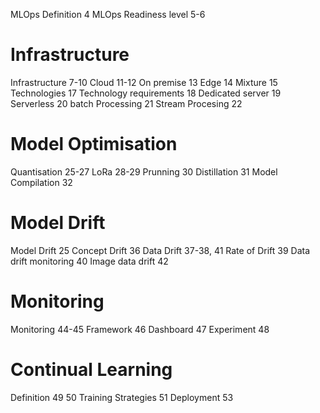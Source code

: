 MLOps Definition 4
MLOps Readiness level 5-6

# Infrastructure

Infrastructure 7-10
Cloud 11-12
On premise 13
Edge 14
Mixture 15
Technologies 17
Technology requirements 18
Dedicated server 19
Serverless 20
batch Processing 21
Stream Procesing 22

# Model Optimisation

Quantisation 25-27
LoRa 28-29
Prunning 30
Distillation 31
Model Compilation 32

# Model Drift

Model Drift 25
Concept Drift 36
Data Drift 37-38, 41
Rate of Drift 39
Data drift monitoring 40
Image data drift 42

# Monitoring

Monitoring 44-45
Framework 46
Dashboard 47
Experiment 48

# Continual Learning

Definition 49 50
Training Strategies 51
Deployment 53
